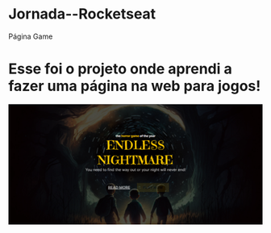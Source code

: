 # Jornada--Rocketseat

Página Game
# Esse foi o projeto onde aprendi a fazer uma página na web para jogos!

![preview](./assets/preview.png)


